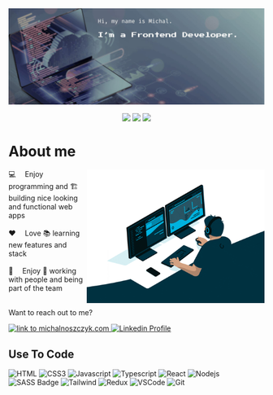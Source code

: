 <img height='50%' src="https://raw.githubusercontent.com/noszczykmichal/noszczykmichal/main/images/hero.jpg"/>
<p align="center">
   <img src="https://badges.pufler.dev/commits/monthly/noszczykmichal?color=5E6F81"/>
   <img src="https://badges.pufler.dev/repos/noszczykmichal?color=5E6F81" />
   <img src="https://badges.pufler.dev/visits/noszczykmichal/noszczykmichal?color=5E6F81" />
 
</p>

# About me

<img align="right" width="350" src="/images/developer.gif" alt="Coding gif" />

💻&emsp; Enjoy programming and 🏗️ building nice looking and functional web apps<br/><br/>
❤️&emsp; Love 📚 learning new features and stack<br/><br/>
🤝&emsp; Enjoy 💼 working with people and being part of the team<br/><br/>

<p>Want to reach out to me?</p>
<a href="https://michalnoszczyk.com" target="blank" style="">
<img src="https://img.shields.io/badge/WEBSITE-64ffce?style=for-the-badge&logo=&logoColor=white" alt="link to michalnoszczyk.com"/>
 </a>
<a href="https://www.linkedin.com/in/michal-noszczyk/" target="_blank">
  <img src="https://img.shields.io/badge/LinkedIn-0077B5?style=for-the-badge&logo=linkedin&logoColor=white" alt="Linkedin Profile"/>
 </a>

## Use To Code

![HTML](https://img.shields.io/badge/HTML5-E34F26?style=for-the-badge&logo=html5&logoColor=white)
![CSS3](https://img.shields.io/badge/CSS3-1572B6?style=for-the-badge&logo=css3&logoColor=white)
![Javascript](https://img.shields.io/badge/Javascript-F0DB4F?style=for-the-badge&labelColor=black&logo=javascript&logoColor=F0DB4F)
![Typescript](https://img.shields.io/badge/Typescript-007acc?style=for-the-badge&labelColor=black&logo=typescript&logoColor=007acc)
![React](https://img.shields.io/badge/-React-61DBFB?style=for-the-badge&labelColor=black&logo=react&logoColor=61DBFB)
![Nodejs](https://img.shields.io/badge/Nodejs-3C873A?style=for-the-badge&labelColor=black&logo=node.js&logoColor=3C873A)
![SASS Badge](https://img.shields.io/badge/Sass-CC6699?style=for-the-badge&logo=sass&logoColor=white)
![Tailwind](https://img.shields.io/badge/Tailwind_CSS-092749?style=for-the-badge&logo=tailwindcss&logoColor=06B6D4&labelColor=000000)
![Redux](https://img.shields.io/badge/Redux-593D88?style=for-the-badge&logo=redux&logoColor=white)
![VSCode](https://img.shields.io/badge/Visual_Studio-0078d7?style=for-the-badge&logo=visual%20studio&logoColor=white)
![Git](https://img.shields.io/badge/Git-F05032?style=for-the-badge&logo=git&logoColor=white)
